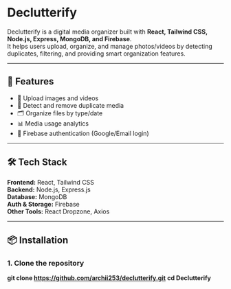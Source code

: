 # Declutterify

Declutterify is a digital media organizer built with **React, Tailwind CSS, Node.js, Express, MongoDB, and Firebase**.  
It helps users upload, organize, and manage photos/videos by detecting duplicates, filtering, and providing smart organization features.

---

## 🚀 Features
- 📂 Upload images and videos
- 🔎 Detect and remove duplicate media
- 🗂️ Organize files by type/date
- 📊 Media usage analytics
- 🔐 Firebase authentication (Google/Email login)

---

## 🛠️ Tech Stack
**Frontend:** React, Tailwind CSS  
**Backend:** Node.js, Express.js  
**Database:** MongoDB  
**Auth & Storage:** Firebase  
**Other Tools:** React Dropzone, Axios

---

## 📦 Installation

### 1. Clone the repository
**git clone https://github.com/archii253/declutterify.git**
**cd Declutterify**


